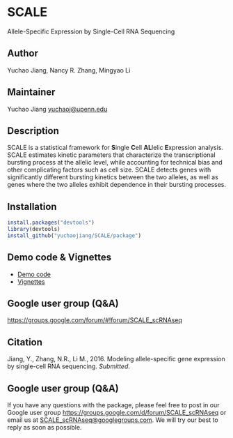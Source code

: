 # SCALE
Allele-Specific Expression by Single-Cell RNA Sequencing


## Author
Yuchao Jiang, Nancy R. Zhang, Mingyao Li


## Maintainer
Yuchao Jiang <yuchaoj@upenn.edu>


## Description
SCALE is a statistical framework for **S**ingle **C**ell **AL**lelic **E**xpression analysis. SCALE estimates kinetic parameters that characterize the transcriptional bursting process at the allelic level, while accounting for technical bias and other complicating factors such as cell size. SCALE detects genes with significantly different bursting kinetics between the two alleles, as well as genes where the two alleles exhibit dependence in their bursting processes.


## Installation
```r
install.packages("devtools")
library(devtools)
install_github("yuchaojiang/SCALE/package")
```


## Demo code & Vignettes
* [Demo code](https://github.com/yuchaojiang/SCALE/blob/master/demo/demo.R)
* [Vignettes](https://github.com/yuchaojiang/SCALE/blob/master/demo/SCALE_vignettes.pdf)


## Google user group (Q&A)
https://groups.google.com/forum/#!forum/SCALE_scRNAseq


## Citation
Jiang, Y., Zhang, N.R., Li M., 2016. Modeling allele-specific gene expression by single-cell RNA sequencing. *Submitted*.


## Google user group (Q&A)
If you have any questions with the package, please feel free to post in our Google user group https://groups.google.com/d/forum/SCALE_scRNAseq or email us at SCALE_scRNAseq@googlegroups.com. We will try our best to reply as soon as possible.
